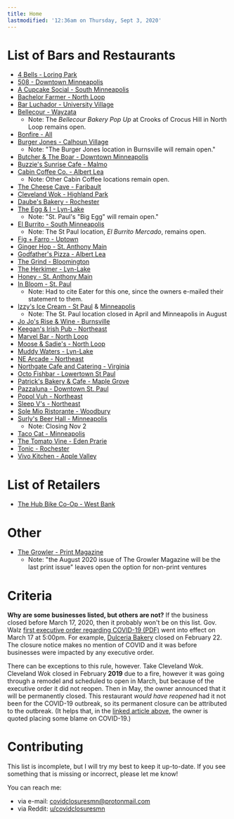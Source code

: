 ```yaml
---
title: Home
lastmodified: '12:36am on Thursday, Sept 3, 2020'
---
```

# List of Bars and Restaurants

* [4 Bells - Loring Park](https://twincities.eater.com/2020/5/1/21244132/4-bells-minneapolis-closed-loring-park)
* [508 - Downtown Minneapolis](https://www.facebook.com/508mpls/posts/3325447407506005)
* [A Cupcake Social - South Minneapolis](https://twincities.eater.com/2020/5/18/21262624/a-cupcake-social-closing-minneapolis)
* [Bachelor Farmer - North Loop](https://thebachelorfarmer.com/)
* [Bar Luchador - University Village](http://www.barluchador.com/)
* [Bellecour - Wayzata](https://bellecourrestaurant.com/)
  * Note: The *Bellecour Bakery Pop Up* at Crooks of Crocus Hill in North Loop remains open.
* [Bonfire - All](https://bonfirewoodfirecooking.com)
* [Burger Jones - Calhoun Village](https://bringmethenews.com/minnesota-lifestyle/burger-jones-in-minneapolis-announces-permanent-closure)
  * Note: "The Burger Jones location in Burnsville will remain open."
* [Butcher & The Boar - Downtown Minneapolis](https://mspmag.com/eat-and-drink/foodie/rip-butcher-the-boar/)
* [Buzzie's Sunrise Cafe - Malmo](https://www.facebook.com/permalink.php?story_fbid=1098483917193450&id=771873796521132&__tn__=-R)
* [Cabin Coffee Co. - Albert Lea](https://www.kimt.com/content/news/Two-businesses-closing-in-Albert-Lea-569463741.html)
  * Note: Other Cabin Coffee locations remain open.
* [The Cheese Cave - Faribault](https://www.southernminn.com/faribault_daily_news/news/article_72477ae6-85e5-53e0-a6be-309dba729101.html)
* [Cleveland Wok - Highland Park](https://www.twincities.com/2020/05/14/cleveland-wok-closed-permanently-st-paul-restaurant/)
* [Daube's Bakery - Rochester](https://kttc.com/2020/04/16/daubes-bakery-for-sale/)
* [The Egg & I - Lyn-Lake](http://www.citypages.com/restaurants/minneapoliss-egg-and-i-has-closed-for-good/569513071)
  * Note: "St. Paul's "Big Egg" will remain open."
* [El Burrito - South Minneapolis](http://elburritompls.com/)
  * Note: The St Paul location, *El Burrito Mercado*, remains open.
* [Fig + Farro - Uptown](https://minnesota.cbslocal.com/2020/05/24/fig-farro-in-uptown-to-permanently-close/)
* [Ginger Hop - St. Anthony Main](https://www.gingerhop.com/ginger-hop-honey-closing-march-28th-2020/)
* [Godfather's Pizza - Albert Lea](https://www.kimt.com/content/news/Godfathers-Pizza-closed-in-Albert-Lea-569383881.html)
* [The Grind - Bloomington](https://www.yelp.com/biz/the-grind-bloomington)
* [The Herkimer - Lyn-Lake](https://www.facebook.com/theherkimer/posts/10163745762610483)
* [Honey - St. Anthony Main](https://www.gingerhop.com/ginger-hop-honey-closing-march-28th-2020/)
* [In Bloom - St. Paul](https://twincities.eater.com/2020/7/7/21316010/st-paul-in-bloom-st-paul-restaurant-closures)
  * Note: Had to cite Eater for this one, since the owners e-mailed their statement to them. 
* [Izzy's Ice Cream - St Paul](https://izzysicecream.com/2020/04/28/izzys-ice-cream-st-paul-shop-closing/) & [Minneapolis](https://kstp.com/minnesota-news/izzys-ice-cream-in-minneapolis-to-close-august-31-aug-25-2020/5839843/)
  * Note: The St. Paul location closed in April and Minneapolis in August
* [Jo Jo's Rise & Wine - Burnsville](https://www.jojosriseandwine.com/)
* [Keegan's Irish Pub - Northeast](https://twitter.com/keeganspub/status/1277693689997885440)
* [Marvel Bar - North Loop](http://www.marvelbar.com/)
* [Moose & Sadie's - North Loop](https://twincities.eater.com/2020/5/20/21264735/moose-sadies-minneapolis-closed-north-loop)
* [Muddy Waters - Lyn-Lake](https://twincities.eater.com/2020/5/4/21246066/muddy-waters-minneapolis-uptown-closed)
* [NE Arcade - Northeast](https://twincities.eater.com/2020/4/27/21238398/ne-arcade-domo-ramen-northeast-closed)
* [Northgate Cafe and Catering - Virginia](https://www.facebook.com/permalink.php?story_fbid=2846483798732663&id=173727492674987&__tn__=-R)
* [Octo Fishbar - Lowertown St Paul](https://www.twincities.com/2020/07/27/st-pauls-octo-fishbar-the-latest-pandemic-restaurant-fatality/)
* [Patrick's Bakery & Cafe - Maple Grove](https://patricksbakerycafe.com/locations/arborlakes/)
* [Pazzaluna - Downtown St. Paul](https://twincities.eater.com/2020/5/18/21261806/pazzaluna-st-paul-morrissey-hospitality-grill-closed)
* [Popol Vuh - Northeast](https://mspmag.com/eat-and-drink/foodie/rip-popol-vuh-in-nordeast/)
* [Sleep V's - Northeast](https://twincities.eater.com/2020/4/6/21209048/sleepy-vs-closed-northeast-minneapolis)
* [Sole Mio Ristorante - Woodbury](https://solemiomn.com/)
* [Surly's Beer Hall - Minneapolis](https://www.twincities.com/2020/09/02/surlys-beer-hall-to-close-indefinitely-nov-2/)
  * Note: Closing Nov 2
* [Taco Cat - Minneapolis](https://bringmethenews.com/minnesota-lifestyle/taco-cat-the-latest-twin-cities-restaurant-to-close-for-good)
* [The Tomato Vine - Eden Prarie](https://www.facebook.com/TheTomatoVine/photos/a.112938365532339/1511452742347554/)
* [Tonic - Rochester](https://www.medcitybeat.com/news-blog/2020/tonic-wont-reopen)
* [Vivo Kitchen - Apple Valley](https://vivomn.com/)

# List of Retailers

* [The Hub Bike Co-Op - West Bank](https://www.thehubbikecoop.org/articles/west-bank-pg293.htm)

# Other

* [The Growler - Print Magazine](https://growlermag.com/the-growler-issue-80-august-2020-bars/)
  * Note: "the August 2020 issue of The Growler Magazine will be the last print issue" leaves open the option for non-print ventures

# Criteria

**Why are some businesses listed, but others are not?** 
If the business closed before March 17, 2020, then it probably won't be on this list. Gov. Walz [first executive order regarding COVID-19 (PDF)](https://mn.gov/governor/assets/2020_03_16_EO_20_04_Bars_Restaurants_tcm1055-423380.pdf) went into effect on March 17 at 5:00pm. For example, [Dulceria Bakery](https://dulceriabakery.com/) closed on February 22. The closure notice makes no mention of COVID and it was before businesses were impacted by any executive order. 

There can be exceptions to this rule, however. Take Cleveland Wok. Cleveland Wok closed in February **2019** due to a fire, however it was going through a remodel and scheduled to open in March, but because of the executive order it did not reopen. Then in May, the owner announced that it will be permanently closed. This restaurant *would have reopened* had it not been for the COVID-19 outbreak, so its permanent closure can be attributed to the outbreak. (It helps that, in the [linked article above](https://www.twincities.com/2020/05/14/cleveland-wok-closed-permanently-st-paul-restaurant/), the owner is quoted placing some blame on COVID-19.)

# Contributing

This list is incomplete, but I will try my best to keep it up-to-date. If you see something that is missing or incorrect, please let me know!

You can reach me:

* via e-mail: [covidclosuresmn@protonmail.com](mailto:covidclosuresmn@protonmail.com)
* via Reddit: [u/covidclosuresmn](https://reddit.com/user/covidclosuresmn/)

